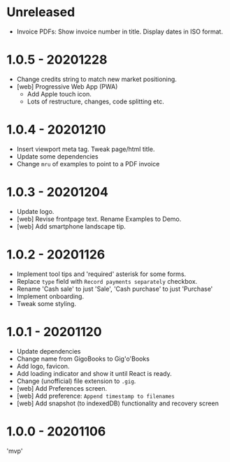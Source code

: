 # Unreleased

* Invoice PDFs: Show invoice number in title. Display dates in ISO format.


# 1.0.5 - 20201228

* Change credits string to match new market positioning.
* [web] Progressive Web App (PWA)
  * Add Apple touch icon.
  * Lots of restructure, changes, code splitting etc.


# 1.0.4 - 20201210

* Insert viewport meta tag. Tweak page/html title.
* Update some dependencies
* Change `mru` of examples to point to a PDF invoice


# 1.0.3 - 20201204

* Update logo.
* [web] Revise frontpage text. Rename Examples to Demo.
* [web] Add smartphone landscape tip.


# 1.0.2 - 20201126

* Implement tool tips and 'required' asterisk for some forms.
* Replace `type` field with `Record payments separately` checkbox.
* Rename 'Cash sale' to just 'Sale', 'Cash purchase' to just 'Purchase'
* Implement onboarding.
* Tweak some styling.


# 1.0.1 - 20201120

* Update dependencies
* Change name from GigoBooks to Gig'o'Books
* Add logo, favicon.
* Add loading indicator and show it until React is ready.
* Change (unofficial) file extension to `.gig`.
* [web] Add Preferences screen.
* [web] Add preference: `Append timestamp to filenames`
* [web] Add snapshot (to indexedDB) functionality and recovery screen


# 1.0.0 - 20201106

'mvp'
